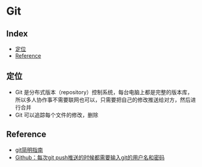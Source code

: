Git
===

Index
---
- [定位](#定位)
- [Reference](#Reference)

## 定位
- Git 是分布式版本（repository）控制系统，每台电脑上都是完整的版本库，所以多人协作事不需要联网也可以，只需要把自己的修改推送给对方，然后进行合并
- Git 可以追踪每个文件的修改，删除


## Reference
- [git简明指南](https://www.runoob.com/manual/git-guide/)
- [Github：每次git push推送的时候都需要输入git的用户名和密码](https://blog.csdn.net/whbing1471/article/details/52066688)
